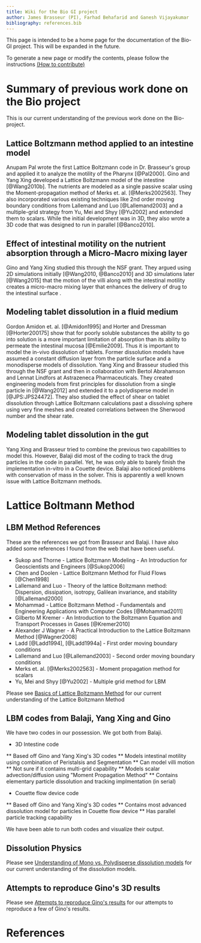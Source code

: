 ```yaml
---
title: Wiki for the Bio GI project
author: James Brasseur (PI), Farhad Behafarid and Ganesh Vijayakumar
bibliography: references.bib
---
```


This page is intended to be a home page for the documentation of the Bio-GI project. This will be expanded in the future.

To generate a new page or modify the contents, please follow the instructions [(How to contribute)](Documentation/HowToModifyWiki.html)


# Summary of previous work done on the Bio project

This is our current understanding of the previous work done on the Bio-project.

## Lattice Boltzmann method applied to an intestine model

Anupam Pal wrote the first Lattice Boltzmann code in Dr. Brasseur's group and applied it to analyze the motility of the Pharynx [@Pal2000]. Gino and Yang Xing developed a Lattice Boltzmann model of the intestine [@Wang2010b]. The nutrients are modeled as a single passive scalar using the Moment-propagation method of Merks et. al. [@Merks2002563]. They also incorporated various existing techniques like 2nd order moving boundary conditions from Lallemand and Luo [@Lallemand2003] and a multiple-grid strategy from Yu, Mei and Shyy [@Yu2002] and extended them to scalars. While the initial development was in 3D, they also wrote a 3D code that was designed to run in parallel [@Banco2010]. 

## Effect of intestinal motility on the nutrient absorption through a Micro-Macro mixing layer

Gino and Yang Xing studied this through the NSF grant. They argued using 2D simulations initially [@Wang2010, @Banco2010] and 3D simulations later [@Wang2015] that the motion of the villi along with the intestinal motility creates a micro-macro mixing layer that enhances the delivery of drug to the intestinal surface .

## Modeling tablet dissolution in a fluid medium

Gordon Amidon et. al. [@Amidon1995] and Horter and Dressman [@Horter200175] show that for poorly soluble substances the ability to go into solution is a more important limitation of absorption than its ability to permeate the intestinal mucosa [@Emilie2009]. Thus it is important to model the in-vivo dissolution of tablets. Former dissolution models have assumed a constant diffusion layer from the particle surface and a monodisperse models of dissolution. Yang Xing and Brasseur studied this through the NSF grant and then in collaboration with Bertol Abrahamson and Lennat Lindfors at Astrazeneca Pharmaceuticals. They created engineering models from first principles for dissolution from a single particle in [@Wang2012] and extended it to a polydisperse model in [@JPS:JPS24472]. They also studied the effect of shear on tablet dissolution through Lattice Boltzmann calculations past a dissolving sphere using very fine meshes and created correlations between the Sherwood number and the shear rate. 

## Modeling tablet dissolution in the gut

Yang Xing and Brasseur tried to combine the previous two capabilities to model this. However, Balaji did most of the coding to track the drug particles in the code in parallel. Yet, he was only able to barely finish the implementation in-vitro in a Couette device. Balaji also noticed problems with conservation of mass in the solver. This is apparently a well known issue with Lattice Boltzmann methods. 

# Lattice Boltmann Method 

## LBM Method References

These are the references we got from Brasseur and Balaji. I have also added some references I found from the web that have been useful. 

* Sukop and Thorne - Lattice Boltzmann Modeling - An Introduction for Geoscientists and Engineers [@Sukop2006]
* Chen and Doolen - Lattice Boltzmann Method for Fluid Flows [@Chen1998]
* Lallemand and Luo - Theory of the lattice Boltzmann method: Dispersion, dissipation, isotropy, Galilean invariance, and stability [@Lallemand2000]
* Mohammad - Lattice Boltzmann Method - Fundamentals and Engineering Applications with Computer Codes [@Mohammad2011]
* Gilberto M Kremer - An Introduction to the Boltzmann Equation and Transport Processes in Gases [@Kremer2010]
* Alexander J Wagner - A Practical Introduction to the Lattice Boltzmann Method [@Wagner2008]
* Ladd [@Ladd1994], [@Ladd1994a] - First order moving boundary conditions
* Lallemand and Luo [@Lallemand2003] - Second order moving boundary conditions
* Merks et. al. [@Merks2002563] - Moment propagation method for scalars
* Yu, Mei and Shyy [@Yu2002] - Multiple grid method for LBM

Please see [Basics of Lattice Boltzmann Method](Documentation/lbmBasics.html) for our current understanding of the Lattice Boltzmann Method

## LBM codes from Balaji, Yang Xing and Gino

We have two codes in our possession. We got both from Balaji.

* 3D Intestine code

 ** Based off Gino and Yang Xing's 3D codes
 ** Models intestinal motility using combination of Peristalsis and Segmentation
 ** Can model villi motion
 ** Not sure if it contains multi-grid capability
 ** Models scalar advection/diffusion using "Moment Propagation Method"
 ** Contains elementary particle dissolution and tracking implmentation (in serial)

* Couette flow device code

 ** Based off Gino and Yang Xing's 3D codes
 ** Contains most advanced dissolution model for particles in Couette flow device
 ** Has parallel particle tracking capability 

We have been able to run both codes and visualize their output.

## Dissolution Physics

Please see [Understanding of Mono vs. Polydisperse dissolution models](Documentation/monoVsPolydisperse.html) for our current understanding of the dissolution models.

## Attempts to reproduce Gino's 3D results

Please see [Attempts to reproduce Gino's results](Documentation/ginoReproduce.html) for our attempts to reproduce a few of Gino's results.

# References
